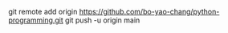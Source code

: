 git remote add origin https://github.com/bo-yao-chang/python-programming.git
git push -u origin main